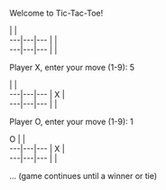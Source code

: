 Welcome to Tic-Tac-Toe!

   |   |   
---|---|---
   |   |   
---|---|---
   |   |   

Player X, enter your move (1-9): 5

   |   |   
---|---|---
   | X |   
---|---|---
   |   |   

Player O, enter your move (1-9): 1

 O |   |   
---|---|---
   | X |   
---|---|---
   |   |   

... (game continues until a winner or tie)
